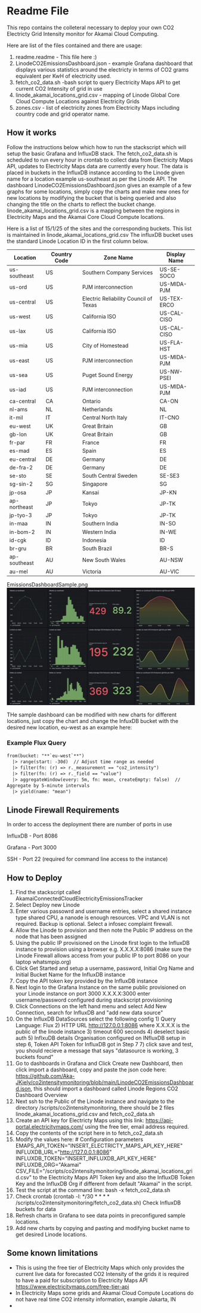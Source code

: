 # Readme File 

This repo contains the colleteral necessary to deploy your own CO2 Electricty Grid Intensity monitor for Akamai Cloud Computing. 

Here are list of the files contained and there are usage: 

1) readme.readme - This file here :) 
2) LinodeCO2EmissionsDashboard.json - example Grafana dashboard that displays various statistics around the electricty in terms of CO2 grams equivalent per KwH of electricity used.
3) fetch_co2_data.sh -bash script to query Electricity Maps API to get current CO2 Intensity of grid in use 
4) linode_akamai_locations_grid.csv - mapping of Linode Global Core Cloud Compute Locations against Electricity Grids 
5) zones.csv - list of electricity zones from Electricity Maps including country code and grid operator name. 


## How it works 

Follow the instructions below which how to run the stackscript which will setup the basic Grafana and InfluxDB stack. 
The fetch_co2_data.sh is scheduled to run every hour in crontab to collect data from Electricity Maps API, updates to Electricity Maps data are currently every hour. The data is placed in buckets in the InfluxDB instance according to the Linode given name for a location example us-southeast as per the Linode API. 
The dashboard LinodeCO2EmissionsDashboard.json gives an example of a few graphs for some locations, simply copy the charts and make new ones for new locations by modifying the bucket that is being queried and also changing the title on the charts to reflect the bucket change. 
linode_akamai_locations_grid.csv is a mapping between the regions in Electricity Maps and the Akamai Core Cloud Compute locations. 

Here is a list of 15/1/25 of the sites and the corresponding buckets.
This list is maintained in linode_akamai_locations_grid.csv
The influxDB bucket uses the standard Linode Location ID in the first column below. 

| Location       | Country Code | Zone Name                          | Display Name   |
|----------------|--------------|------------------------------------|----------------|
| us-southeast   | US           | Southern Company Services          | US-SE-SOCO     |
| us-ord         | US           | PJM interconnection                | US-MIDA-PJM    |
| us-central     | US           | Electric Reliability Council of Texas | US-TEX-ERCO |
| us-west        | US           | California ISO                     | US-CAL-CISO    |
| us-lax         | US           | California ISO                     | US-CAL-CISO    |
| us-mia         | US           | City of Homestead                  | US-FLA-HST     |
| us-east        | US           | PJM interconnection                | US-MIDA-PJM    |
| us-sea         | US           | Puget Sound Energy                 | US-NW-PSEI     |
| us-iad         | US           | PJM interconnection                | US-MIDA-PJM    |
| ca-central     | CA           | Ontario                            | CA-ON          |
| nl-ams         | NL           | Netherlands                        | NL             |
| it-mil         | IT           | Central North Italy                | IT-CNO         |
| eu-west        | UK           | Great Britain                      | GB             |
| gb-lon         | UK           | Great Britain                      | GB             |
| fr-par         | FR           | France                             | FR             |
| es-mad         | ES           | Spain                              | ES             |
| eu-central     | DE           | Germany                            | DE             |
| de-fra-2       | DE           | Germany                            | DE             |
| se-sto         | SE           | South Central Sweden               | SE-SE3         |
| sg-sin-2       | SG           | Singapore                          | SG             |
| jp-osa         | JP           | Kansai                             | JP-KN          |
| ap-northeast   | JP           | Tokyo                              | JP-TK          |
| jp-tyo-3       | JP           | Tokyo                              | JP-TK          |
| in-maa         | IN           | Southern India                     | IN-SO          |
| in-bom-2       | IN           | Western India                      | IN-WE          |
| id-cgk         | ID           | Indonesia                          | ID             |
| br-gru         | BR           | South Brazil                       | BR-S           |
| ap-southeast   | AU           | New South Wales                    | AU-NSW         |
| au-mel         | AU           | Victoria                           | AU-VIC         |



EmissionsDashboardSample.png
![Alt text](EmissionsDashboardSample.png)

THe sample dashboard can be modified with new charts for different locations, just copy the chart and change the InfuxDB bucket with the desired new location, eu-west as an example here:

### Example Flux Query

```flux
from(bucket: "**`eu-west`**")
  |> range(start: -30d)  // Adjust time range as needed
  |> filter(fn: (r) => r._measurement == "co2_intensity")
  |> filter(fn: (r) => r._field == "value")
  |> aggregateWindow(every: 5m, fn: mean, createEmpty: false)  // Aggregate by 5-minute intervals
  |> yield(name: "mean")
```


## Linode Firewall Requirements 

In order to access the deployment there are number of ports in use 

InfluxDB - Port 8086 

Grafana - Port 3000

SSH - Port 22 (required for command line access to the instance) 

## How to Deploy 

1. Find the stackscript called AkamaiConnectedCloudElectricityEmissionsTracker
2. Select Deploy new Linode
3. Enter various passowrd and username entries, select a shared instance type shared CPU, a nanode is enough resources. VPC and VLAN is not required. Backup is optional. Select a infosec complaint firewall. 
4. Allow the Linode to provision and then note the Public IP address on the node that has been assigned
5. Using the public IP provisioned on the Linode first login to the InfluxDB instance to provision using a browser e.g. X.X.X.X:8086 (make sure the Linode Firewall allows access from your public IP to port 8086 on your laptop whatsmpip.org) 
6. Click Get Started and setup a username, password, Initial Org Name and Initial Bucket Name for the InfluxDB instance
7. Copy the API token key provided by the InfluxDB instance
8. Next login to the Grafana Instance on the same public provisioned on your Linode instance on port 3000 X.X.X.X:3000 enter username/password configured during stackscript provisioning
9. Click Connections on the left hand menu and select Add New Connection, search for InfluxDB and "add new data source"
10. On the InfluxDB DataSources select the following config 1) Query Language: Flux 2) HTTP URL http://127.0.0.1:8086 where X.X.X.X is the public of the linode instance 3) timeout 600 seconds 4) deselect basic auth 5) InflxuDB details Organisation configured on INfluxDB setup in step 6, Token API Token for InfluxDB got in Step 7 7) click save and test, you should recieve a message that says "datasource is working, 3 buckets found"
11. Go to dashboards in Grafana and Click Create new Dashboard, then click import a dashboard, copy and paste the json code here: https://github.com/Aka-JKiely/co2intensitymonitoring/blob/main/LinodeCO2EmissionsDashboard.json, this should import a dashboard called Linode Regions CO2 Dashboard Overview
12. Next ssh to the Public of the Linode instance and navigate to the directory /scripts/co2intensitymonitoring, there should be 2 files linode_akamai_locations_grid.csv and fetch_co2_data.sh
13. Create an API key for Electricty Maps using this link: https://api-portal.electricitymaps.com/ using the free tier, email address required.
14. Copy the contents of the script here in to fetch_co2_data.sh
15. Modify the values here: # Configuration parameters
EMAPS_API_TOKEN="INSERT_ELECTRICTY_MAPS_API_KEY_HERE"
INFLUXDB_URL="http://127.0.0.1:8086"
INFLUXDB_TOKEN="INSERT_INFLUXDB_API_KEY_HERE"
INFLUXDB_ORG="Akamai"
CSV_FILE="/scripts/co2intensitymonitoring/linode_akamai_locations_grid.csv"
to the Electricity Maps API Token key and also the InfluxDB Token Key and the InfluxDB Org if different from default "Akamai" in the script.
16. Test the script at the command line: bash -x fetch_co2_data.sh
17. Check crontab (crontab -l: */30 * * * * /scripts/co2intensitymonitoring/fetch_co2_data.sh) Check InfluxDB buckets for data
18. Refresh charts in Grafana to see data points in preconfigured sample locations.
19. Add new charts by copying and pasting and modifying bucket name to get desired Linode locations.
    

## Some known limitations 

- This is using the free tier of Electricity Maps which only provides the current live data for forecasted CO2 Intensity of the grids it is required to have a paid for subscription to Electricity Maps API https://www.electricitymaps.com/free-tier-api 
- In Electricity Maps some grids and Akamai Cloud Compute Locations do not have real time CO2 intensity information, example Jakarta, IN
- 
  


